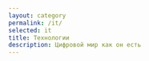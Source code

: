 ```yaml
---
layout: category
permalink: /it/
selected: it
title: Технологии
description: Цифровой мир как он есть
---
```

